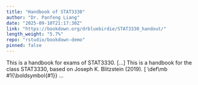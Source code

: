```yaml
---
title: "Handbook of STAT3330"
author: "Dr. Panfeng Liang"
date: "2025-09-10T21:17:30Z"
link: "https://bookdown.org/drbluebirdie/STAT3330_handout/"
length_weight: "5.7%"
repo: "rstudio/bookdown-demo"
pinned: false
---
```


This is a handbook for exams of STAT3330. [...] This is a handbook for the class STAT3330, based on Joseph K. Blitzstein (2019). \[ \def\mb #1{\boldsymbol{#1}} ...
